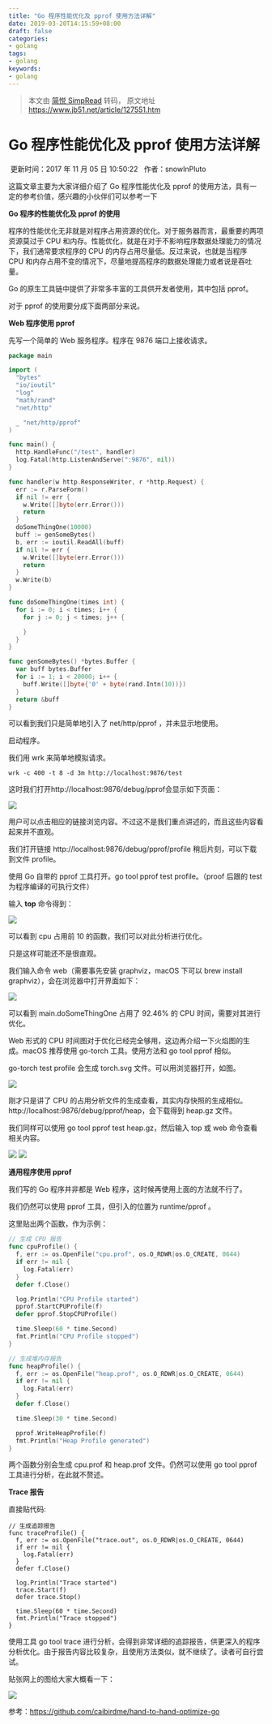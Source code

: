 ```yaml
---
title: "Go 程序性能优化及 pprof 使用方法详解"
date: 2019-03-20T14:15:59+08:00
draft: false
categories:
- golang
tags:
- golang
keywords:
- golang
---
```


> 本文由 [简悦 SimpRead](http://ksria.com/simpread/) 转码， 原文地址 https://www.jb51.net/article/127551.htm

# Go 程序性能优化及 pprof 使用方法详解

 更新时间：2017 年 11 月 05 日 10:50:22   作者：snowInPluto

这篇文章主要为大家详细介绍了 Go 程序性能优化及 pprof 的使用方法，具有一定的参考价值，感兴趣的小伙伴们可以参考一下

**Go 程序的性能优化及 pprof 的使用**

程序的性能优化无非就是对程序占用资源的优化。对于服务器而言，最重要的两项资源莫过于 CPU 和内存。性能优化，就是在对于不影响程序数据处理能力的情况下，我们通常要求程序的 CPU 的内存占用尽量低。反过来说，也就是当程序 CPU 和内存占用不变的情况下，尽量地提高程序的数据处理能力或者说是吞吐量。

Go 的原生工具链中提供了非常多丰富的工具供开发者使用，其中包括 pprof。

对于 pprof 的使用要分成下面两部分来说。

**Web 程序使用 pprof**

先写一个简单的 Web 服务程序。程序在 9876 端口上接收请求。

```go
package main

import (
  "bytes"
  "io/ioutil"
  "log"
  "math/rand"
  "net/http"

  _ "net/http/pprof"
)

func main() {
  http.HandleFunc("/test", handler)
  log.Fatal(http.ListenAndServe(":9876", nil))
}

func handler(w http.ResponseWriter, r *http.Request) {
  err := r.ParseForm()
  if nil != err {
​    w.Write([]byte(err.Error()))
​    return
  }
  doSomeThingOne(10000)
  buff := genSomeBytes()
  b, err := ioutil.ReadAll(buff)
  if nil != err {
​    w.Write([]byte(err.Error()))
​    return
  }
  w.Write(b)
}

func doSomeThingOne(times int) {
  for i := 0; i < times; i++ {
​    for j := 0; j < times; j++ {

    }
  }
}

func genSomeBytes() *bytes.Buffer {
  var buff bytes.Buffer
  for i := 1; i < 20000; i++ {
​    buff.Write([]byte{'0' + byte(rand.Intn(10))})
  }
  return &buff
}

```

可以看到我们只是简单地引入了 net/http/pprof ，并未显示地使用。

启动程序。

我们用 wrk 来简单地模拟请求。
```shell
wrk -c 400 -t 8 -d 3m http://localhost:9876/test
```

这时我们打开http://localhost:9876/debug/pprof会显示如下页面：

<img src="https://files.jb51.net/file_images/article/201711/2017110510350625.png"/>

用户可以点击相应的链接浏览内容。不过这不是我们重点讲述的，而且这些内容看起来并不直观。

我们打开链接 http://localhost:9876/debug/pprof/profile 稍后片刻，可以下载到文件 profile。

使用 Go 自带的 pprof 工具打开。go tool pprof test profile。（proof 后跟的 test 为程序编译的可执行文件）

输入 **top** 命令得到：

<img src="https://files.jb51.net/file_images/article/201711/2017110510350626.jpg"/>

可以看到 cpu 占用前 10 的函数，我们可以对此分析进行优化。

只是这样可能还不是很直观。

我们输入命令 web（需要事先安装 graphviz，macOS 下可以 brew install graphviz），会在浏览器中打开界面如下：

<img src="https://files.jb51.net/file_images/article/201711/2017110510350627.jpg"/>

可以看到 main.doSomeThingOne 占用了 92.46% 的 CPU 时间，需要对其进行优化。

Web 形式的 CPU 时间图对于优化已经完全够用，这边再介绍一下火焰图的生成。macOS 推荐使用 go-torch 工具。使用方法和 go tool pprof 相似。

go-torch test profile 会生成 torch.svg 文件。可以用浏览器打开，如图。

<img src="https://files.jb51.net/file_images/article/201711/2017110510350628.png"/>

刚才只是讲了 CPU 的占用分析文件的生成查看，其实内存快照的生成相似。http://localhost:9876/debug/pprof/heap，会下载得到 heap.gz 文件。

我们同样可以使用 go tool pprof test heap.gz，然后输入 top 或 web 命令查看相关内容。

<img src="https://files.jb51.net/file_images/article/201711/2017110510350629.jpg"/>

<img src="https://files.jb51.net/file_images/article/201711/2017110510350630.jpg"/>

**通用程序使用 pprof**

我们写的 Go 程序并非都是 Web 程序，这时候再使用上面的方法就不行了。

我们仍然可以使用 pprof 工具，但引入的位置为 runtime/pprof 。

这里贴出两个函数，作为示例：

```go
// 生成 CPU 报告
func cpuProfile() {
  f, err := os.OpenFile("cpu.prof", os.O_RDWR|os.O_CREATE, 0644)
  if err != nil {
    log.Fatal(err)
  }
  defer f.Close()

  log.Println("CPU Profile started")
  pprof.StartCPUProfile(f)
  defer pprof.StopCPUProfile()

  time.Sleep(60 * time.Second)
  fmt.Println("CPU Profile stopped")
}

// 生成堆内存报告
func heapProfile() {
  f, err := os.OpenFile("heap.prof", os.O_RDWR|os.O_CREATE, 0644)
  if err != nil {
​    log.Fatal(err)
  }
  defer f.Close()

  time.Sleep(30 * time.Second)

  pprof.WriteHeapProfile(f)
  fmt.Println("Heap Profile generated")
}

```

两个函数分别会生成 cpu.prof 和 heap.prof 文件。仍然可以使用 go tool pprof 工具进行分析，在此就不赘述。

**Trace 报告**

直接贴代码:

```shell
// 生成追踪报告
func traceProfile() {
  f, err := os.OpenFile("trace.out", os.O_RDWR|os.O_CREATE, 0644)
  if err != nil {
    log.Fatal(err)
  }
  defer f.Close()

  log.Println("Trace started")
  trace.Start(f)
  defer trace.Stop()

  time.Sleep(60 * time.Second)
  fmt.Println("Trace stopped")
}

```

使用工具 go tool trace 进行分析，会得到非常详细的追踪报告，供更深入的程序分析优化。由于报告内容比较复杂，且使用方法类似，就不继续了。读者可自行尝试。

贴张网上的图给大家大概看一下：

<img src="https://files.jb51.net/file_images/article/201711/2017110510350631.jpg"/>


参考：https://github.com/caibirdme/hand-to-hand-optimize-go
